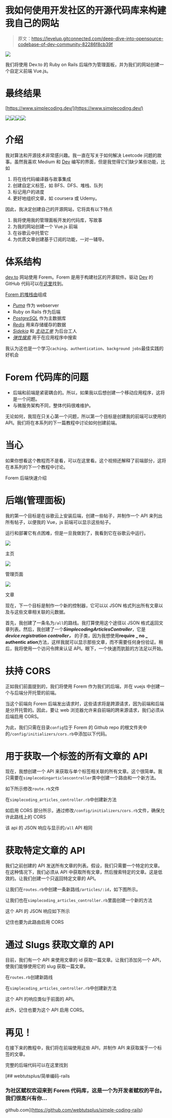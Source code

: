 # 我如何使用开发社区的开源代码库来构建我自己的网站

> 原文：<https://levelup.gitconnected.com/deep-dive-into-opensource-codebase-of-dev-community-82286f8cb39f>

![](img/a4e5a5e6cc048bc57c244700f787b436.png)

我们将使用 Dev.to 的 Ruby on Rails 后端作为管理面板，并为我们的网站创建一个自定义前端 Vue.js。

# **最终结果**

[https://www.simplecoding.dev/](https://www.simplecoding.dev/)

![](img/effcd2463854be8df656ad0b2a9646b0.png)![](img/1dff8f0f88c2e6b3de7e2688c6e7cd4f.png)![](img/b457983bbf6edc7b13817c5b24364541.png)![](img/51d285cad1dc818120dc853cf9d1b09c.png)

# 介绍

我对算法和开源技术非常感兴趣。我一直在写关于如何解决 Leetcode 问题的故事。虽然我喜欢 Medium 和 [Dev](http://dev.to) 编写的界面，但是我觉得它们缺少某些功能，比如

1.  将在线代码编译器与故事集成
2.  创建自定义标签，如 BFS、DFS、堆栈、队列
3.  标记用户的进度
4.  更好地组织文章，如 coursera 或 Udemy。

因此，我决定创建自己的开源网站，它将具有以下特点

1.  我将使用我的管理面板开发的代码库，写故事
2.  为我的网站创建一个 Vue.js 前端
3.  在谷歌云中托管它
4.  为优质文章创建基于订阅的功能，一对一辅导。

# 体系结构

[dev.to](https://dev.to/) 网站使用 Forem。Forem 是用于构建社区的开源软件。驱动 [Dev](http://dev.to) 的 GitHub 代码可以在[这里](https://github.com/forem/forem)找到。

[Forem 的堆栈由](https://docs.forem.com/technical-overview/stack/)组成

*   [*Puma*](https://github.com/puma/puma) 作为 webserver
*   Ruby on Rails 作为后端
*   [*PostgreSQL*](https://www.postgresql.org/) 作为主数据库
*   [*Redis*](https://redis.io/) 用来存储缓存的数据
*   [*Sidekiq*](https://github.com/mperham/sidekiq) 和 [*主动工单*](https://guides.rubyonrails.org/active_job_basics.html) 为后台工人
*   [*弹性搜索*](https://www.elastic.co/elasticsearch/) 用于在应用程序中搜索

我认为这也是一个学习`caching`、`authentication`、`background jobs`最佳实践的好机会

# **Forem 代码库的问题**

*   后端和前端是紧密耦合的。所以，如果我以后想创建一个移动应用程序，这将是一个问题。
*   与微服务架构不同，整体代码很难维护。

无论如何，我现在只关心第一个问题，所以第一个目标是创建我的前端可以使用的 API。我们将在本系列的下一篇教程中讨论如何创建前端。

# 当心

如果你想看这个教程而不是看，可以在这里看。这个视频还解释了前端部分，这将在本系列的下一个教程中讨论。

Forem 后端快速介绍

# 后端(管理面板)

我的第一个目标是在谷歌云上安装后端，创建一些帖子，并制作一个 API 来列出所有帖子，以便我的 Vue，js 前端可以显示这些帖子。

运行和部署它有点困难，但是一旦我做到了，我看到它在谷歌云中运行。

![](img/eada34b8d16d104fb8c60e08322c440e.png)

主页

![](img/916434c2ed5cc20e6c769006781b9c74.png)

管理页面

![](img/6ee5bf44c2e1b99cc633bffb71b245aa.png)

文章

现在，下一个目标是制作一个新的控制器，它可以以 JSON 格式列出所有文章以及与这些文章相关联的元数据。

首先，我创建了一条名为`/all`的路线。我打算使用这个途径以 JSON 格式返回文章列表。然后，我创建了一个***SimplecodingArticlesController***，它是***device***:***registration controller，*** 的子类，因为我想使用**require _ no _ authentic ation**方法，这样我就可以显示那些文章，而不需要任何身份验证。稍后，我将使用一个访问令牌来认证 API。眼下，一个快速而肮脏的方法足以开始。

# 扶持 CORS

正如我们前面提到的，我们将使用 Forem 作为我们的后端，并在 vuejs 中创建一个与后端分开托管的前端。

当这个前端向 Forem 后端发出请求时，这些请求将是跨源请求，因为前端和后端是分开托管的。因此，要让 web 浏览器允许来自前端的跨来源请求，我们必须从后端启用 CORS。

为此，我们只需在目录`config`位于 Forem 的 Github repo 的根文件夹中的`/config/initializers/cors.rb`中添加以下代码。

# 用于获取一个标签的所有文章的 API

现在，我想创建一个 API 来获取与单个标签相关联的所有文章。这个很简单。我只需要在`simplecodingarticlescontroller`类中创建一个路由和一个新方法。

如下所示修改`route.rb`文件

在`simplecoding_articles_controller.rb`中创建新方法

如启用 CORS 部分所示，通过修改`/config/initializers/cors.rb`文件，确保允许此路线上的 CORS

该 api 的 JSON 响应与显示的`/all` API 相同

# 获取特定文章的 API

我们之前创建的 API 发送所有文章的列表。假设，我们只需要一个特定的文章。在这种情况下，我们必须从 API 中获取所有文章，然后搜索特定的文章。这是低效的。让我们创建一个只返回特定文章的 API。

让我们在`routes.rb`中创建一条新路线`/articles/:id`，如下图所示。

让我们也在`simplecoding_articles_controller.rb`里面创建一个新的方法

这个 API 的 JSON 响应如下所示

记住也要为此路由启用 CORS

# 通过 Slugs 获取文章的 API

目前，我们有一个 API 来使用文章的 id 获取一篇文章。让我们添加另一个 API，使我们能够使用它的 slug 获取一篇文章。

在`routes.rb`创建新路线

在`simplecoding_articles_controller.rb`中创建新方法

这个 API 的响应类似于前面的 API。

此外，记住也要为这个 API 启用 CORS。

# 再见！

在接下来的教程中，我们将在前端使用这些 API，并制作 API 来获取属于一个标签的文章。

完整的后端代码可以在这里找到

[](https://github.com/webtutsplus/simple-coding-rails) [## webtutsplus/简单编码-rails

### 为社区赋权欢迎来到 Forem 代码库，这是一个为开发者赋权的平台。我们很高兴有你…

github.com](https://github.com/webtutsplus/simple-coding-rails)